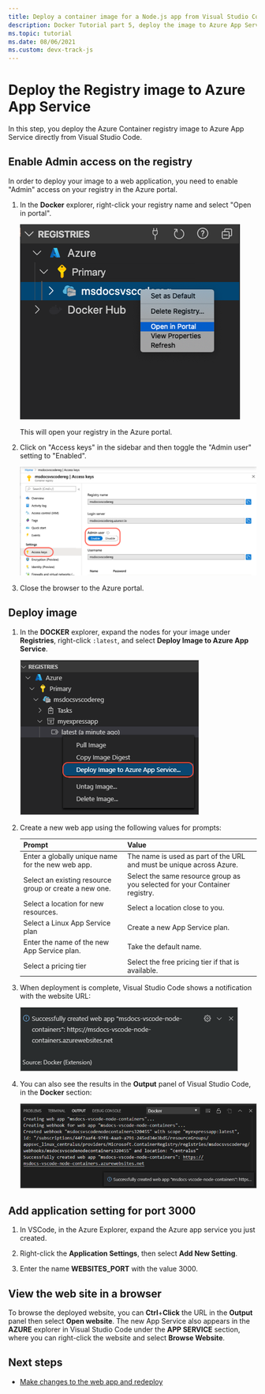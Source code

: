 ```yaml
---
title: Deploy a container image for a Node.js app from Visual Studio Code
description: Docker Tutorial part 5, deploy the image to Azure App Service
ms.topic: tutorial
ms.date: 08/06/2021
ms.custom: devx-track-js
---
```


# Deploy the Registry image to Azure App Service

In this step, you deploy the Azure Container registry image to Azure App Service directly from Visual Studio Code.

## Enable Admin access on the registry

In order to deploy your image to a web application, you need to enable "Admin" access on your registry in the Azure portal.

1. In the **Docker** explorer, right-click your registry name and select "Open in portal". 

    ![Open in portal command in VS Code](../../media/deploy-containers/open-in-portal.png)

    This will open your registry in the Azure portal.

1. Click on "Access keys" in the sidebar and then toggle the "Admin user" setting to "Enabled".  
    
    ![Enable admin user setting in Azure portal](../../media/deploy-containers/access-keys.png)

1. Close the browser to the Azure portal. 

## Deploy image

1. In the **DOCKER** explorer, expand the nodes for your image under **Registries**, right-click `:latest`, and select **Deploy Image to Azure App Service**.

    ![Deploy From the Explorer](../../media/deploy-containers/deploy-image-command.png)

1. Create a new web app using the following values for prompts:

    |Prompt|Value|
    |--|--|
    |Enter a globally unique name for the new web app. |The name is used as part of the URL and must be unique across Azure.|
    |Select an existing resource group or create a new one.|Select the same resource group as you selected for your Container registry.|
    |Select a location for new resources.|Select a location close to you.|
    |Select a Linux App Service plan|Create a new App Service plan.|
    |Enter the name of the new App Service plan.|Take the default name.|
    |Select a pricing tier|Select the free pricing tier if that is available.|


1. When deployment is complete, Visual Studio Code shows a notification with the website URL:

    ![Successful deployment message](../../media/deploy-containers/deploy-successful.png)

1. You can also see the results in the **Output** panel of Visual Studio Code, in the **Docker** section:

    ![Successful deployment output](../../media/deploy-containers/deploy-output.png)

## Add application setting for port 3000

1. In VSCode, in the Azure Explorer, expand the Azure app service you just created. 

1. Right-click the **Application Settings**, then select **Add New Setting**.
1. Enter the name **WEBSITES_PORT** with the value 3000. 

## View the web site in a browser

To browse the deployed website, you can **Ctrl**+**Click** the URL in the **Output** panel then select **Open website**. The new App Service also appears in the **AZURE** explorer in Visual Studio Code under the **APP SERVICE** section, where you can right-click the website and select **Browse Website**.

## Next steps

* [Make changes to the web app and redeploy](tutorial-vscode-docker-node-06.md)
